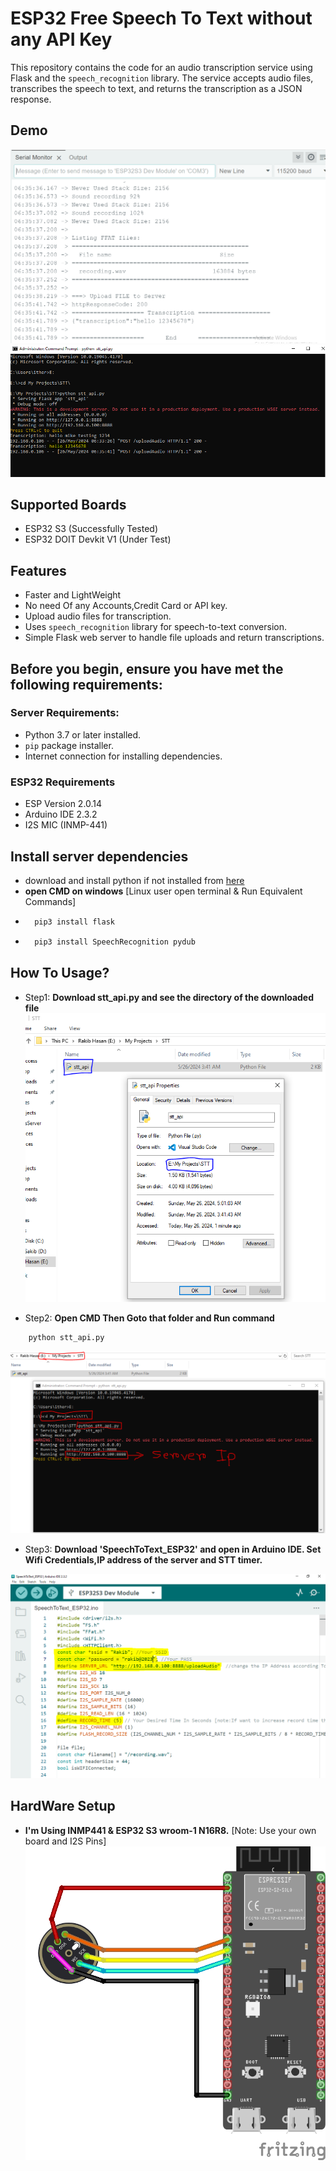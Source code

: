 # ESP32 Free Speech To Text without any API Key

This repository contains the code for an audio transcription service using Flask and the `speech_recognition` library. The service accepts audio files, transcribes the speech to text, and returns the transcription as a JSON response.
## Demo
![Demo1](SpeechToText/img/D1.PNG)
![Demo2](SpeechToText/img/D2.PNG)
## Supported Boards
- ESP32 S3 (Successfully Tested)
- ESP32 DOIT Devkit V1 (Under Test)

## Features
- Faster and LightWeight
- No need Of any Accounts,Credit Card or API key.
- Upload audio files for transcription.
- Uses `speech_recognition` library for speech-to-text conversion.
- Simple Flask web server to handle file uploads and return transcriptions.

## Before you begin, ensure you have met the following requirements:
### Server Requirements:
- Python 3.7 or later installed.
- `pip` package installer.
- Internet connection for installing dependencies.
### ESP32 Requirements
- ESP Version 2.0.14
- Arduino IDE 2.3.2
- I2S MIC (INMP-441)

## Install server dependencies   
- download and install python if not installed from [here](https://www.python.org/downloads/)
- **open CMD on windows**  [Linux user open terminal & Run Equivalent Commands]
- ```sh
    pip3 install flask
    ```
- ```sh
    pip3 install SpeechRecognition pydub
    ```

## How To Usage?

- Step1: **Download stt_api.py and see the directory of the downloaded file**
![Step 1](SpeechToText/img/S1.PNG)

- Step2: **Open CMD Then Goto that folder and Run command**

```sh
    python stt_api.py
```

![Step 2](SpeechToText/img/S2.PNG)

- Step3: **Download 'SpeechToText_ESP32' and open in Arduino IDE. Set Wifi Credentials,IP address of the server and STT timer.**

![Step 3](SpeechToText/img/S3.PNG)


## HardWare Setup
- **I'm Using INMP441 & ESP32 S3 wroom-1 N16R8.**     [Note: Use your own board and I2S Pins]
![Hardware Setup](SpeechToText/img/HardWareSetUP.png)

